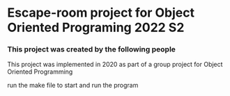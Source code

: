 # Escape-room project for Object Oriented Programing 2022 S2
### This project was created by the following people
This project was implemented in 2020 as part of a group project for Object Oriented Programming 

run the make file to start and run the program
